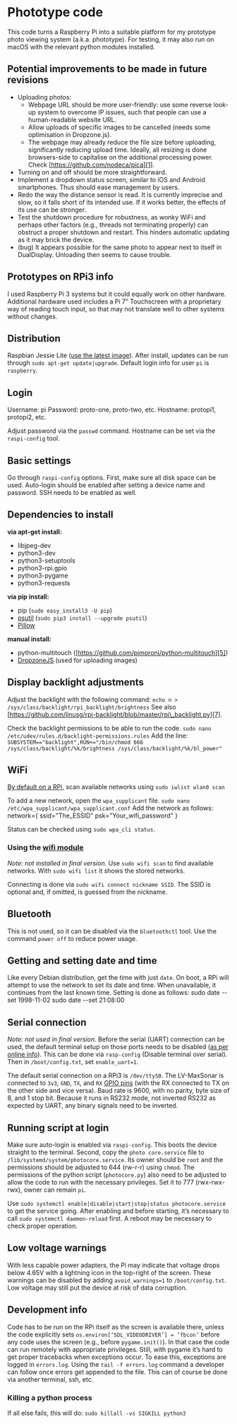 # Phototype code
This code turns a Raspberry Pi into a suitable platform for my prototype photo viewing system (a.k.a. phototype). For testing, it may also run on macOS with the relevant python modules installed.

## Potential improvements to be made in future revisions
- Uploading photos:
	- Webpage URL should be more user-friendly: use some reverse look-up system to overcome IP issues, such that people can use a human-readable website URL.
	- Allow uploads of specific images to be cancelled (needs some optimisation in Dropzone.js).
	- The webpage may already reduce the file size before uploading, significantly reducing upload time. Ideally, all resizing is done browsers-side to capitalise on the additional processing power. Check [https://github.com/nodeca/pica][1].
- Turning on and off should be more straightforward.
- Implement a dropdown status screen, similar to iOS and Android smartphones. Thus should ease management by users.
- Redo the way the distance sensor is read. It is currently imprecise and slow, so it falls short of its intended use. If it works better, the effects of its use can be stronger.
- Test the shutdown procedure for robustness, as wonky WiFi and perhaps other factors (e.g., threads not terminating properly) can obstruct a proper shutdown and restart. This hinders automatic updating as it may brick the device.
- (bug) It appears possible for the same photo to appear next to itself in DualDisplay. Unloading then seems to cause trouble.

## Prototypes on RPi3 info
I used Raspberry Pi 3 systems but it could equally work on other hardware. Additional hardware used includes a Pi 7” Touchscreen with a proprietary way of reading touch input, so that may not translate well to other systems without changes.

## Distribution
Raspbian Jessie Lite ([use the latest image][2]). After install, updates can be run through `sudo apt-get update|upgrade`. Default login info for user `pi` is `raspberry`.

## Login
Username: pi
Password: proto-one, proto-two, etc.
Hostname: protopi1, protopi2, etc.

Adjust password via the `passwd` command. Hostname can be set via the `raspi-config` tool.

## Basic settings
Go through `raspi-config` options. First, make sure all disk space can be used. Auto-login should be enabled after setting a device name and password. SSH needs to be enabled as well.

## Dependencies to install
**via apt-get install:**
- libjpeg-dev
- python3-dev
- python3-setuptools
- python3-rpi.gpio
- python3-pygame
- python3-requests

**via pip install:**
- pip (`sudo easy_install3 -U pip`)
- [psutil][3] (`sudo pip3 install --upgrade psutil`)
- [Pillow][4]

**manual install:**
- python-multitouch ([https://github.com/pimoroni/python-multitouch][5])
- [DropzoneJS][6] (used for uploading images)

## Display backlight adjustments
Adjust the backlight with the following command:
`echo n > /sys/class/backlight/rpi_backlight/brightness`
See also [https://github.com/linusg/rpi-backlight/blob/master/rpi\_backlight.py][7].

Check the backlight permissions to be able to run the code.
`sudo nano /etc/udev/rules.d/backlight-permissions.rules`
Add the line:
`SUBSYSTEM=="backlight",RUN+="/bin/chmod 666 /sys/class/backlight/%k/brightness /sys/class/backlight/%k/bl_power"`

## WiFi
[By default on a RPi][8], scan available networks using
`sudo iwlist wlan0 scan`

To add a new network, open the `wpa_supplicant` file.
`sudo nano /etc/wpa_supplicant/wpa_supplicant.conf`
Add the network as follows:
	network={
	  ssid="The_ESSID"
	  psk="Your_wifi_password"
	}

Status can be checked using `sudo wpa_cli status`.

### Using the [wifi module][9]
_Note: not installed in final version._
Use `sudo wifi scan` to find available networks. With `sudo wifi list` it shows the stored networks.

Connecting is done via `sudo wifi connect nickname SSID`. The SSID is optional and, if omitted, is guessed from the nickname.

## Bluetooth
This is not used, so it can be disabled via the `bluetoothctl` tool. Use the command `power off` to reduce power usage.

## Getting and setting date and time
Like every Debian distribution, get the time with just `date`. On boot, a RPi will attempt to use the network to set its date and time. When unavailable, it continues from the last known time. Setting is done as follows:
	sudo date --set 1998-11-02 
	sudo date --set 21:08:00

## Serial connection
_Note: not used in final version._
Before the serial (UART) connection can be used, the default terminal setup on those ports needs to be disabled ([as per online info][10]). This can be done via `rasp-config` (Disable terminal over serial). Then in `/boot/config.txt`, set `enable_uart=1`.

The default serial connection on a RPi3 is `/dev/ttyS0`. The LV-MaxSonar is connected to `3v3`, `GND`, `TX`, and `RX` [GPIO pins][11] (with the RX connected to TX on the other side and vice versa). Baud rate is 9600, with no parity, byte size of 8, and 1 stop bit. Because it runs in RS232 mode, not inverted RS232 as expected by UART, any binary signals need to be inverted.

## Running script at login
Make sure auto-login is enabled via `raspi-config`. This boots the device straight to the terminal. Second, copy the `photo core.service` file to `/lib/systemd/system/photocore.service`. Its owner should be `root` and the permissions should be adjusted to 644 (rw-r-r) using `chmod`. The permissions of the python script (`photocore.py`) also need to be adjusted to allow  the code to run with the necessary privileges. Set it to 777 (rwx-rwx-rwx), owner can remain `pi`.

Use `sudo systemctl enable|disable|start|stop|status photocore.service` to get the service going. After enabling and before starting, it’s necessary to call `sudo systemctl daemon-reload` first. A reboot may be necessary to check proper operation.

## Low voltage warnings
With less capable power adapters, the Pi may indicate that voltage drops below 4.65V with a lightning icon in the top-right of the screen. These warnings can be disabled by adding `avoid_warnings=1` to `/boot/config.txt`. Low voltage may still put the device at risk of data corruption.

## Development info
Code has to be run on the RPi itself as the screen is available there, unless the code explicitly sets `os.environ[‘SDL_VIDEODRIVER’] = ‘fbcon’` before any code uses the screen (e.g., before `pygame.init()`). In that case the code can run remotely with appropriate privileges. Still, with pygame it’s hard to get proper tracebacks when exceptions occur. To ease this, exceptions are logged in `errors.log`. Using the `tail -f errors.log` command a developer can follow once errors get appended to the file. This can of course be done via another terminal, ssh, etc.

### Killing a python process
If all else fails, this will do:
`sudo killall -vs SIGKILL python3`

[1]:	https://github.com/nodeca/pica
[2]:	https://www.raspberrypi.org/downloads/raspbian/
[3]:	https://github.com/giampaolo/psutil/blob/master/INSTALL.rst
[4]:	http://pillow.readthedocs.io/en/latest/installation.html
[5]:	https://github.com/pimoroni/python-multitouch
[6]:	http://www.dropzonejs.com/
[7]:	https://github.com/linusg/rpi-backlight/blob/master/rpi_backlight.py
[8]:	https://www.raspberrypi.org/documentation/configuration/wireless/wireless-cli.md
[9]:	https://wifi.readthedocs.io/en/latest/wifi_command.html#tutorial
[10]:	http://elinux.org/RPi_Serial_Connection
[11]:	http://pinout.xyz/pinout/ground#